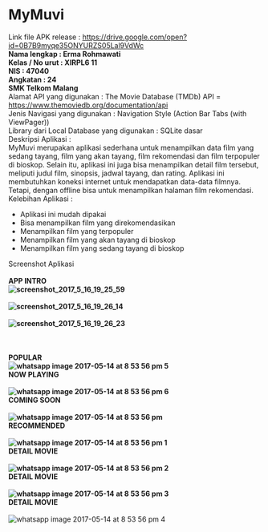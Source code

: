 # MyMuvi<br>
 Link file APK release : https://drive.google.com/open?id=0B7B9myqe35ONYURZS05Lal9VdWc <br>
 <b>Nama lengkap : Erma Rohmawati<br>
 Kelas / No urut : XIRPL6 11 <br>
 NIS : 47040 <br>
 Angkatan : 24 <br>
 SMK Telkom Malang </b><br> 
 Alamat API yang digunakan : The Movie Database (TMDb) API = https://www.themoviedb.org/documentation/api <br> 
 Jenis Navigasi yang digunakan : Navigation Style (Action Bar Tabs (with ViewPager)) <br> 
 Library dari Local Database yang digunakan : SQLite dasar <br>
 Deskripsi Aplikasi : <br>
 MyMuvi merupakan aplikasi sederhana untuk menampilkan data film yang sedang tayang, film yang akan tayang, film rekomendasi dan film 
 terpopuler di bioskop. Selain itu, aplikasi ini juga bisa menampilkan detail film tersebut, meliputi judul film, sinopsis, jadwal tayang, 
 dan rating. Aplikasi ini membutuhkan koneksi internet untuk mendapatkan data-data filmnya. Tetapi, dengan offline bisa untuk menampilkan 
 halaman film rekomendasi. <br>
 Kelebihan Aplikasi : <br>
 - Aplikasi ini mudah dipakai <br>
 - Bisa menampilkan film yang direkomendasikan <br>
 - Menampilkan film yang terpopuler <br>
 - Menampilkan film yang akan tayang di bioskop <br>
 - Menampilkan film yang sedang tayang di bioskop <br>
 
 Screenshot Aplikasi <br><br>
 <b>
 APP INTRO<br>
 ![screenshot_2017_5_16_19_25_59](https://cloud.githubusercontent.com/assets/22130460/26107246/d01c535c-3a72-11e7-8355-933a4a9de327.png)<br><br>
![screenshot_2017_5_16_19_26_14](https://cloud.githubusercontent.com/assets/22130460/26107244/d013b9f4-3a72-11e7-8e71-8ea54b9666d4.png)<br><br>
![screenshot_2017_5_16_19_26_23](https://cloud.githubusercontent.com/assets/22130460/26107248/d077b152-3a72-11e7-8abb-c88d85ff10f5.png)<br><br>
<br><br>
 POPULAR<br>
 ![whatsapp image 2017-05-14 at 8 53 56 pm 5](https://cloud.githubusercontent.com/assets/22132634/26034520/2324b74c-38e8-11e7-9d4f-3f5215c29240.jpeg)<br>
 NOW PLAYING<br><br>
 ![whatsapp image 2017-05-14 at 8 53 56 pm 6](https://cloud.githubusercontent.com/assets/22132634/26034521/2325736c-38e8-11e7-963f-895a635284a0.jpeg)<br>
 COMING SOON<br><br>
 ![whatsapp image 2017-05-14 at 8 53 56 pm](https://cloud.githubusercontent.com/assets/22132634/26034522/23283430-38e8-11e7-8b89-244587e55bae.jpeg)<br>
 RECOMMENDED<br><br>
 ![whatsapp image 2017-05-14 at 8 53 56 pm 1](https://cloud.githubusercontent.com/assets/22132634/26034523/232911ca-38e8-11e7-81d3-7ff6caa6d7de.jpeg)<br>
 DETAIL MOVIE<br><br>
 ![whatsapp image 2017-05-14 at 8 53 56 pm 2](https://cloud.githubusercontent.com/assets/22132634/26034525/2331f812-38e8-11e7-9ccb-100a4354789e.jpeg)<br>
 DETAIL MOVIE<br><br>
 ![whatsapp image 2017-05-14 at 8 53 56 pm 3](https://cloud.githubusercontent.com/assets/22132634/26034524/232f3b2c-38e8-11e7-98c4-a698cfa7ef65.jpeg)<br>
 DETAIL MOVIE</b><br><br>
 ![whatsapp image 2017-05-14 at 8 53 56 pm 4](https://cloud.githubusercontent.com/assets/22132634/26034527/2358ae58-38e8-11e7-89ab-771a4a48f9ad.jpeg)<br>
